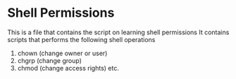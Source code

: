 # Shell Permissions
This is a file that contains the script on learning shell permissions
It contains scripts that performs the following shell operations
1. chown (change owner or user)
2. chgrp (change group)
3. chmod (change access rights) etc.
